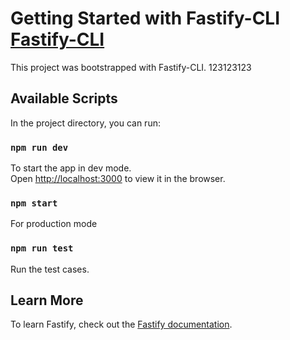 # Getting Started with Fastify-CLI [Fastify-CLI](https://www.npmjs.com/package/fastify-cli)
This project was bootstrapped with Fastify-CLI.
123123123
## Available Scripts

In the project directory, you can run:

### `npm run dev`

To start the app in dev mode.\
Open [http://localhost:3000](http://localhost:3000) to view it in the browser.

### `npm start`

For production mode

### `npm run test`

Run the test cases.

## Learn More

To learn Fastify, check out the [Fastify documentation](https://www.fastify.io/docs/latest/).
